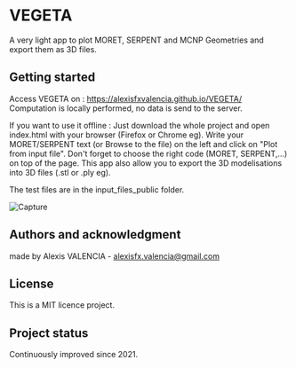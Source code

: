 # VEGETA

A very light app to plot MORET, SERPENT and MCNP Geometries and export them as 3D files.


## Getting started

Access VEGETA on : https://alexisfxvalencia.github.io/VEGETA/
Computation is locally performed, no data is send to the server.

If you want to use it offline :
Just download the whole project and open index.html with your browser (Firefox or Chrome eg).
Write your MORET/SERPENT text (or Browse to the file) on the left and click on "Plot from input file". 
Don't forget to choose the right code (MORET, SERPENT,...) on top of the page. 
This app also allow you to export the 3D modelisations into 3D files (.stl or .ply eg).

The test files are in the input_files_public folder.

![Capture](https://user-images.githubusercontent.com/84465552/176698642-a51f6735-899f-4574-bf13-03142fb5000b.PNG)


## Authors and acknowledgment
made by Alexis VALENCIA - alexisfx.valencia@gmail.com

## License
This is a MIT licence project.


## Project status
Continuously improved since 2021.
